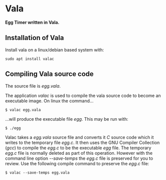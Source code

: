 # Vala

**Egg Timer written in Vala.**

## Installation of Vala

Install vala on a linux/debian based system with:
```
sudo apt install valac
```

## Compiling Vala source code

The source file is *egg.vala*.

The application *valac* is used to compile the vala source code to become an executable image.
On linux the command...
```
$ valac egg.vala
```
...will produce the executable file *egg*. This may be run with:
```
$ ./egg
```

Valac takes a *egg.vala* source file and converts it *C* source code which it writes to the temporary file *egg.c*. It then uses the GNU Compiler Collection (*gcc*) to compile the *egg.c* to be the executable *egg* file. The temporary *egg.c* file is normally deleted as part of this operation. However with the command line option *--save-temps* the *egg.c* file is preserved for you to review. Use the following compile command to preserve the *egg.c* file:
```
$ valac --save-temps egg.vala
```
